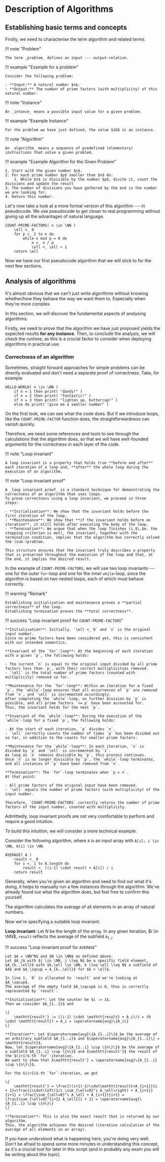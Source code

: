 # Description of Algorithms

## Establishing basic terms and concepts

Firstly, we need to characterise the term algorithm and related terms.

!!! note "Problem"

    The term _problem_ defines an input --- output-relation.

!!! example "Example for a problem"

    Consider the following problem:

    - **Input:** A natural number $n$.
    - **Output:** The number of prime factors (with multiplicity) of this natural number.

!!! note "Instance"

    An _intance_ means a possible input value for a given problem.

!!! example "Example Instance"

    For the problem we have just defined, the value $16$ is an instance.

!!! note "Algorithm"

    An _algorithm_ means a sequence of predefined (elementary) instructions that solve a given problem.
    
!!! example "Example Algorithm for the Given Problem"
 
    1. Start with the given number $n$.
    2. For each prime number $p$ smaller than $n$ do:
        1. While $n$ is divisible by the number $p$, divite it, count the divisions and update the result
    3. The number of divisions you have gathered by the end is the number we are looking for.
    4. Return this number.


Let's now take a look at a more formal version of this algorithm --- in pseudocode.
We use pseudocode to get closer to real programming without giving up all the advantages of natural language.

```
COUNT-PRIME-FACTORS( n \in \NN )
    \ell <_ 0
    for p <_ 2 to n do
        while n mod p = 0 do
            n <_ n / p
            \ell <_ \ell + 1
    return \ell
```

Now we have our first pseudocode algorithm that we will stick to for the next few sections.

## Analysis of algorithms

It's almost obvious that we can't just write algorithms without knowing whether/how they behave the way we want them to.
Especially when they're more complex.

In this section, we will discover the fundamental aspects of analysing algorithms.

Firstly, we need to prove that the algorithm we have just proposed yields the expected results **for any instance**.
Then, to conclude the analysis, we will check the runtime, as this is a crucial factor to consider when deploying algorithms in practical use.

### Correctness of an algorithm

Sometimes, straight forward approaches for simple problems can be directly evaluated and don't need a separate proof of correctness.
Take, for example

```
HELLO-WORLD( n \in \NN )
    if n = 1 then print( "dandy!" )
    if n = 2 then print( "fantastic!" )
    if n = 3 then print( "lighten up, buttercup!" )
    else do print( "give me a smaller number" )
```

On the first look, we can see what the code does.
But if we introduce loops, like the `COUNT-PRIME-FACTOR` function does, the straightforwardness can vanish quickly.

Therefore, we need some references and tools to see through the calculations that the algorithm does, so that we will have well-founded arguments for the correctness in each layer of the code.

!!! note "Loop invariant"

    A loop invariant is a property that holds true **before and after** each iteration of a loop and, **after** the whole loop during the execution of an algorithm.

!!! note "Loop invariant proof"

    A _loop invariant proof_ is a standard technique for demonstrating the correctness of an algorithm that uses loops.
    To prove correctness using a loop invariant, we proceed in three steps:
    
    - **Initialisation**: We show that the invariant holds before the first iteration of the loop.
    - **Maintenance**: We show that **if the invariant holds before an iteration**, it still holds after executing the body of the loop.
    - **Termination**: We argue that when the loop finishes (i.$\,$e. the stopping criterion is met), the invariant, together with the termination condition, implies that the algorithm has correctly solved the (sub-)problem.

    This structure ensures that the invariant truly describes a property that is preserved throughout the execution of the loop and that, at the end, it implies the desired result.

In the example of `COUNT-PRIME-FACTORS`, we will use two loop invariants --- one for the outer `for`-loop and one for the inner `while`-loop, since the algorithm is based on two nested loops, each of which must behave correctly.

!!! warning "Remark"
    
    Establishing initialisation and maintenance proves a **partial correctness** of the loop.
    Establishing termination proves the **total correctness**.

!!! success "Loop invariant proof for `COUNT-PRIME-FACTORS`"

    **Initialisation**: Initially, `\ell <_ 0` and `n` is the original input number.
    Since no prime factors have been considered yet, this is consistent with our intended semantics.

    **Invariant of the `for`-loop**: At the beginning of each iteration with a given `p`, the following holds:
    
    - The current `n` is equal to the original input divided by all prime factors less than `p`, with their correct multiplicities removed.
    - `\ell` is the total number of prime factors (counted with multiplicity) removed so far.

    **Maintenance for the `for`-loop**: Within an iteration for a fixed `p`, the `while`-loop ensures that all occurrences of `p` are removed from `n`, and `\ell` is incremented accordingly.
    After completing the `while`-loop, no further division by `p` is possible, and all prime factors `<= p` have been accounted for.
    Thus, the invariant holds for the next `p`.

    **Invariant of the `while`-loop**: During the execution of the `while`-loop for a fixed `p`, the following holds:
    
    - At the start of each iteration, `p` divides `n`.
    - `\ell` correctly counts the number of times `p` has been divided out so far, in addition to the counts for smaller prime factors.

    **Maintenance for the `while`-loop**: In each iteration, `n` is divided by `p` and `\ell` is incremented by `1`.
    As long as `n` remains divisible by `p`, this process continues.
    Once `n` is no longer divisible by `p`, the `while`-loop terminates, and all instances of `p` have been removed from `n`.

    **Termination**: The `for`-loop terminates when `p > n`.
    At that point:
    
    - All prime factors of the original input have been removed.
    - `\ell` equals the number of prime factors (with multiplicity) of the input number.

    Therefore, `COUNT-PRIME-FACTORS` correctly returns the number of prime factors of the input number, counted with multiplicity.

Admittedly, loop invariant proofs are not very comfortable to perform and require a good intuition.

To build this intuition, we will consider a more technical example.

Consider the following algorithm, where `A` is an input array with `A[i]; i \in \NN, A[i] \in \NN`.
```
AVERAGE( A )
    result <_ 0
    for i <_ 1 to A.length do
        result <_ ((i-1) \cdot result + A[i]) / i
    return result
```

Generally, when you're given an algorithm and need to find out what it's doing, it helps to manually run a few instances through the algorithm.
We've already found out what the algorithm does, but feel free to confirm this yourself.

The algorithm calculates the average of all elements in an array of natural numbers.

Now we're specifying a suitable loop invariant:

**Loop invariant**: Let $N$ be the length of the array.
In any given iteration, $i \in \NN$, `result` reflects the average of the subfield `A`$_{1..i}$.

!!! success "Loop invariant proof for `AVERAGE`"

    Let $A = \NN^N$ and $N \in \NN$ as defined above.
    Let $A_j$ with $j \in \NN, j \leq N$ be a specific field element, $A_{k..\ell}$ with $k,\ell \in \NN, k \leq \ell \leq N$ a subfield of $A$ and $A_\sqcup = A_{k..\ell}$ for $k > \ell$.

    In line 1, `0` is allocated to `result` and we're looking at $A_\sqcup$.
    The average of the empty field $A_\sqcup$ is 0, thus is correctly represented by `result`.
    
    **Initialisation**: Let the counter be $i := 1$.
    Then we consider $A_{1..1}$ and
    
    \[
        \mathtt{result'} := ((i-1) \cdot \mathtt{result} + A_i)/i = (0 \cdot \mathtt{result}) = A_i = \operatorname{avg}\{A_i\}
    \]

    **Iteration**: Let $\operatorname{avg}\{A_{1..i}\}$ be the average of an arbitrary subfield $A_{1..i}$ and $\operatorname{avg}\{A_{1..i}\} = \mathtt{result}$.
    Now, let $\operatorname{avg}\{A_{1..i} \cup \{n\}\}$ be the average of a subfield $A_{1..i} \cup \{n\}$ and $\mathtt{result'}$ the result of the $(i+1)$-th `for`-iteration.
    We want to show that $\mathtt{result'} = \operatorname{avg}\{A_{1..i} \cup \{n\}\}$.
    
    For the $(i+1)$-th `for`-iteration, we get

    \[
        \mathtt{result'} = \frac{((i+1)-1)\cdot\mathtt{result}+A_{i+1}}{i + 1}=\frac{i\cdot\left(1/i \sum_{\ell=0}^i A_\ell\right) + A_{i+1}}{i+1} = \frac{\sum_{\ell=0}^i A_\ell + A_{i+1}}{i+1} = \frac{\sum_{\ell=0}^{i+1} A_\ell}{i + 1} = \operatorname{avg}\{A_{1..i} \cup \{n\}\}
    \]

    **Termination**: This is also the exact result that is returned by our algorithm.
    Thus, the algorithm achieves the desired (iterative calculation of the average of all elements in an array).

If you have understood what is happening here, you're doing very well.
Don't be afraid to spend some more minutes in understanding this concept, as it's a crucial tool for later in this script (and in probably any exam you will be writing about this topic).
